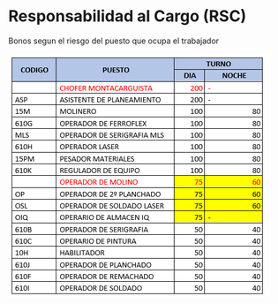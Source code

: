 # Responsabilidad al Cargo (RSC)

Bonos segun el riesgo del puesto que ocupa el trabajador

![alt text](/img/bonos_rsc.png "Title")
